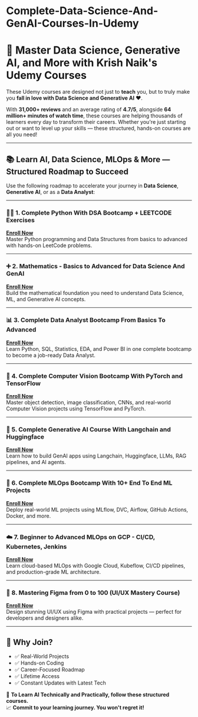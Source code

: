 # Complete-Data-Science-And-GenAI-Courses-In-Udemy

# 🚀 Master Data Science, Generative AI, and More with Krish Naik's Udemy Courses

These Udemy courses are designed not just to **teach** you, but to truly make you **fall in love with Data Science and Generative AI** ❤️.

With **31,000+ reviews** and an average rating of **4.7/5**, alongside **64 million+ minutes of watch time**, these courses are helping thousands of learners every day to transform their careers. Whether you're just starting out or want to level up your skills — these structured, hands-on courses are all you need!

---

## 📚 Learn AI, Data Science, MLOps & More — Structured Roadmap to Succeed

Use the following roadmap to accelerate your journey in **Data Science**, **Generative AI**, or as a **Data Analyst**:

---

### 👨‍💻 1. Complete Python With DSA Bootcamp + LEETCODE Exercises

**[Enroll Now](https://www.udemy.com/course/complete-python-dsa-bootcamp/?couponCode=APRIL01)**  
Master Python programming and Data Structures from basics to advanced with hands-on LeetCode problems.

---

### ➕ 2. Mathematics - Basics to Advanced for Data Science And GenAI

**[Enroll Now](https://www.udemy.com/course/mathematics-basics-to-advanced-for-data-science-and-ml/?couponCode=APRIL01)**  
Build the mathematical foundation you need to understand Data Science, ML, and Generative AI concepts.

---

### 📊 3. Complete Data Analyst Bootcamp From Basics To Advanced

**[Enroll Now](https://www.udemy.com/course/complete-data-analyst-bootcamp-from-basics-to-advanced/?couponCode=APRIL01)**  
Learn Python, SQL, Statistics, EDA, and Power BI in one complete bootcamp to become a job-ready Data Analyst.

---

### 🧠 4. Complete Computer Vision Bootcamp With PyTorch and TensorFlow

**[Enroll Now](https://www.udemy.com/course/complete-computer-vision-bootcamp-with-pytoch-tensorflow/?couponCode=APRIL01)**  
Master object detection, image classification, CNNs, and real-world Computer Vision projects using TensorFlow and PyTorch.

---

### 🤖 5. Complete Generative AI Course With Langchain and Huggingface

**[Enroll Now](https://www.udemy.com/course/complete-generative-ai-course-with-langchain-and-huggingface/?couponCode=APRIL01)**  
Learn how to build GenAI apps using Langchain, Huggingface, LLMs, RAG pipelines, and AI agents.

---

### 🔁 6. Complete MLOps Bootcamp With 10+ End To End ML Projects

**[Enroll Now](https://www.udemy.com/course/complete-mlops-bootcamp-with-10-end-to-end-ml-projects/?couponCode=APRIL01)**  
Deploy real-world ML projects using MLflow, DVC, Airflow, GitHub Actions, Docker, and more.

---

### ☁️ 7. Beginner to Advanced MLOps on GCP - CI/CD, Kubernetes, Jenkins

**[Enroll Now](https://www.udemy.com/course/mastering-advanced-mlops-on-gcp-cicd-kubernetes-kubeflow/?couponCode=APRIL01)**  
Learn cloud-based MLOps with Google Cloud, Kubeflow, CI/CD pipelines, and production-grade ML architecture.

---

### 🎨 8. Mastering Figma from 0 to 100 (UI/UX Mastery Course)

**[Enroll Now](https://www.udemy.com/course/mastering-figma-from-0-to-100/?couponCode=APRIL01)**  
Design stunning UI/UX using Figma with practical projects — perfect for developers and designers alike.

---

## 🔗 Why Join?
- ✅ Real-World Projects
- ✅ Hands-on Coding
- ✅ Career-Focused Roadmap
- ✅ Lifetime Access
- ✅ Constant Updates with Latest Tech

🧠 **To Learn AI Technically and Practically, follow these structured courses.**  
📈 **Commit to your learning journey. You won't regret it!**
